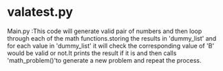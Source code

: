 # valatest.py
 Main.py :This code will generate valid pair of numbers and then loop through each of the math functions.storing the results in 'dummy_list' and for each value in 'dummy_list' it will check the corresponding value of 'B' would be valid or not.It prints the result if it is and then calls 'math_problem()'to generate a new problem and repeat the process.
